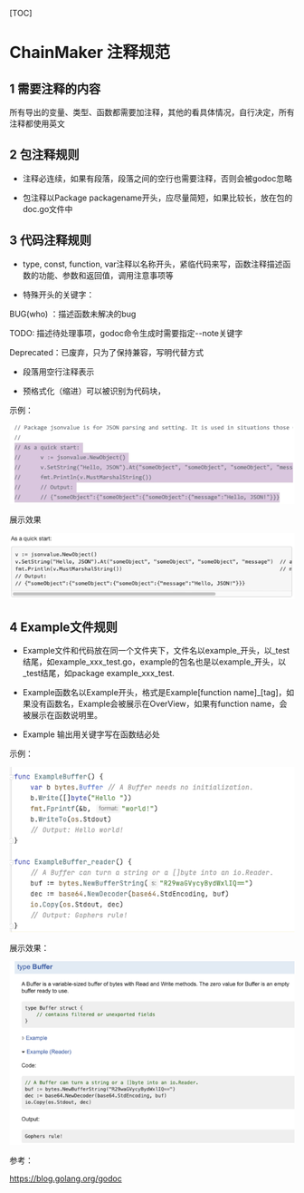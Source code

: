 [TOC]

# ChainMaker 注释规范

## 1 需要注释的内容

所有导出的变量、类型、函数都需要加注释，其他的看具体情况，自行决定，所有注释都使用英文

## 2 包注释规则

- 注释必连续，如果有段落，段落之间的空行也需要注释，否则会被godoc忽略

- 包注释以Package packagename开头，应尽量简短，如果比较长，放在包的doc.go文件中

## 3 代码注释规则

- type, const, function, var注释以名称开头，紧临代码来写，函数注释描述函数的功能、参数和返回值，调用注意事项等

- 特殊开头的关键字：

BUG(who) ：描述函数未解决的bug

TODO: 描述待处理事项，godoc命令生成时需要指定--note关键字

Deprecated：已废弃，只为了保持兼容，写明代替方式

- 段落用空行注释表示

- 预格式化（缩进）可以被识别为代码块，

示例：

<img src="images/preformat.png" alt="preformat.png" style="zoom: 100%;" />

展示效果

<img src="images/preformat-result.png" alt="preforma-resultt.png" style="zoom: 100%;" />

## 4 Example文件规则

- Example文件和代码放在同一个文件夹下，文件名以example_开头，以_test结尾，如example_xxx_test.go，example的包名也是以example_开头，以_test结尾，如package example_xxx_test.

- Example函数名以Example开头，格式是Example[function name]_[tag]，如果没有函数名，Example会被展示在OverView，如果有function name，会被展示在函数说明里。

- Example 输出用关键字写在函数结必处

示例：

<img src="images/example.png" alt="example.png" style="zoom: 100%;" />

展示效果：

<img src="images/example-result.png" alt="example-result.png" style="zoom: 100%;" />

参考：

https://blog.golang.org/godoc 